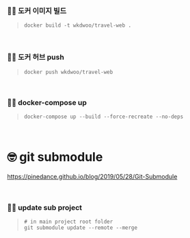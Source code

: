 

### 💁‍♂️ 도커 이미지 빌드

> `docker build -t wkdwoo/travel-web .`

<br>

### 💁‍♂️ 도커 허브 push

> `docker push wkdwoo/travel-web`

<br>

### 💁‍♂️ docker-compose up

> `docker-compose up --build --force-recreate --no-deps`


<br>


# 🤓 git submodule

https://pinedance.github.io/blog/2019/05/28/Git-Submodule

<br>

### 💁‍♂️ update sub project

> ``` git
> # in main project root folder
> git submodule update --remote --merge
> ```


